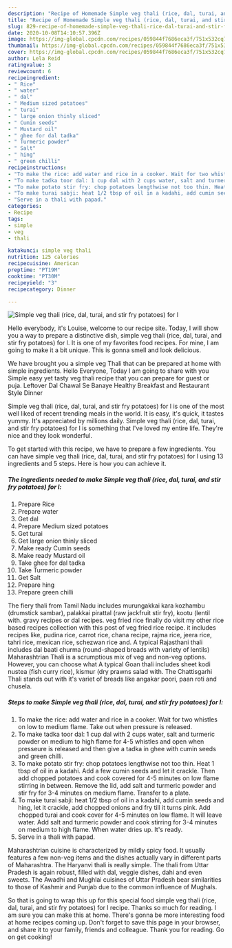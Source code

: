 ```yaml
---
description: "Recipe of Homemade Simple veg thali (rice, dal, turai, and stir fry potatoes) for l"
title: "Recipe of Homemade Simple veg thali (rice, dal, turai, and stir fry potatoes) for l"
slug: 829-recipe-of-homemade-simple-veg-thali-rice-dal-turai-and-stir-fry-potatoes-for-l
date: 2020-10-08T14:10:57.396Z
image: https://img-global.cpcdn.com/recipes/059844f7686eca3f/751x532cq70/simple-veg-thali-rice-dal-turai-and-stir-fry-potatoes-for-l-recipe-main-photo.jpg
thumbnail: https://img-global.cpcdn.com/recipes/059844f7686eca3f/751x532cq70/simple-veg-thali-rice-dal-turai-and-stir-fry-potatoes-for-l-recipe-main-photo.jpg
cover: https://img-global.cpcdn.com/recipes/059844f7686eca3f/751x532cq70/simple-veg-thali-rice-dal-turai-and-stir-fry-potatoes-for-l-recipe-main-photo.jpg
author: Lela Reid
ratingvalue: 3
reviewcount: 6
recipeingredient:
- " Rice"
- " water"
- " dal"
- " Medium sized potatoes"
- " turai"
- " large onion thinly sliced"
- " Cumin seeds"
- " Mustard oil"
- " ghee for dal tadka"
- " Turmeric powder"
- " Salt"
- " hing"
- " green chilli"
recipeinstructions:
- "To make the rice: add water and rice in a cooker. Wait for two whistles on low to medium flame. Take out when pressure is released."
- "To make tadka toor dal: 1 cup dal with 2 cups water, salt and turmeric powder on medium to high flame for 4-5 whistles and open when presseure is released and then give a tadka in ghee with cumin seeds and green chilli."
- "To make potato stir fry: chop potatoes lengthwise not too thin. Heat 1 tbsp of oil in a kadahi. Add a few cumin seeds and let it crackle. Then add chopped potatoes and cook covered for 4-5 minutes on low flame stirring in between. Remove the lid, add salt and turmeric powder and stir fry for 3-4 minutes on medium flame. Transfer to a plate."
- "To make turai sabji: heat 1/2 tbsp of oil in a kadahi, add cumin seeds and hing, let it crackle, add chopped onions and fry till it turns pink. Add chopped turai and cook cover for 4-5 minutes on low flame. It will leave water. Add salt and turmeric powder and cook stirring for 3-4 minutes on medium to high flame. When water dries up. It&#39;s ready."
- "Serve in a thali with papad."
categories:
- Recipe
tags:
- simple
- veg
- thali

katakunci: simple veg thali 
nutrition: 125 calories
recipecuisine: American
preptime: "PT19M"
cooktime: "PT30M"
recipeyield: "3"
recipecategory: Dinner

---
```



![Simple veg thali (rice, dal, turai, and stir fry potatoes) for l](https://img-global.cpcdn.com/recipes/059844f7686eca3f/751x532cq70/simple-veg-thali-rice-dal-turai-and-stir-fry-potatoes-for-l-recipe-main-photo.jpg)

Hello everybody, it's Louise, welcome to our recipe site. Today, I will show you a way to prepare a distinctive dish, simple veg thali (rice, dal, turai, and stir fry potatoes) for l. It is one of my favorites food recipes. For mine, I am going to make it a bit unique. This is gonna smell and look delicious.

We have brought you a simple veg Thali that can be prepared at home with simple ingredients. Hello Everyone, Today I am going to share with you Simple easy yet tasty veg thali recipe that you can prepare for guest or puja. Leftover Dal Chawal Se Banaye Healthy Breakfast and Restaurant Style Dinner

Simple veg thali (rice, dal, turai, and stir fry potatoes) for l is one of the most well liked of recent trending meals in the world. It is easy, it's quick, it tastes yummy. It's appreciated by millions daily. Simple veg thali (rice, dal, turai, and stir fry potatoes) for l is something that I've loved my entire life. They're nice and they look wonderful.


To get started with this recipe, we have to prepare a few ingredients. You can have simple veg thali (rice, dal, turai, and stir fry potatoes) for l using 13 ingredients and 5 steps. Here is how you can achieve it.

<!--inarticleads1-->

##### The ingredients needed to make Simple veg thali (rice, dal, turai, and stir fry potatoes) for l:

1. Prepare  Rice
1. Prepare  water
1. Get  dal
1. Prepare  Medium sized potatoes
1. Get  turai
1. Get  large onion thinly sliced
1. Make ready  Cumin seeds
1. Make ready  Mustard oil
1. Take  ghee for dal tadka
1. Take  Turmeric powder
1. Get  Salt
1. Prepare  hing
1. Prepare  green chilli


The fiery thali from Tamil Nadu includes murungakkai kara kozhambu (drumstick sambar), palakkai pirattal (raw jackfruit stir fry), kootu (lentil with. gravy recipes or dal recipes. veg fried rice finally do visit my other rice based recipes collection with this post of veg fried rice recipe. it includes recipes like, pudina rice, carrot rice, chana recipe, rajma rice, jeera rice, tahri rice, mexican rice, schezwan rice and. A typical Rajasthani thali includes dal baati churma (round-shaped breads with variety of lentils) Maharashtrian Thali is a scrumptious mix of veg and non-veg options. However, you can choose what A typical Goan thali includes sheet kodi nustea (fish curry rice), kismur (dry prawns salad with. The Chattisgarhi Thali stands out with it&#39;s variet of breads like angakar poori, paan roti and chusela. 

<!--inarticleads2-->

##### Steps to make Simple veg thali (rice, dal, turai, and stir fry potatoes) for l:

1. To make the rice: add water and rice in a cooker. Wait for two whistles on low to medium flame. Take out when pressure is released.
1. To make tadka toor dal: 1 cup dal with 2 cups water, salt and turmeric powder on medium to high flame for 4-5 whistles and open when presseure is released and then give a tadka in ghee with cumin seeds and green chilli.
1. To make potato stir fry: chop potatoes lengthwise not too thin. Heat 1 tbsp of oil in a kadahi. Add a few cumin seeds and let it crackle. Then add chopped potatoes and cook covered for 4-5 minutes on low flame stirring in between. Remove the lid, add salt and turmeric powder and stir fry for 3-4 minutes on medium flame. Transfer to a plate.
1. To make turai sabji: heat 1/2 tbsp of oil in a kadahi, add cumin seeds and hing, let it crackle, add chopped onions and fry till it turns pink. Add chopped turai and cook cover for 4-5 minutes on low flame. It will leave water. Add salt and turmeric powder and cook stirring for 3-4 minutes on medium to high flame. When water dries up. It&#39;s ready.
1. Serve in a thali with papad.


Maharashtrian cuisine is characterized by mildly spicy food. It usually features a few non-veg items and the dishes actually vary in different parts of Maharashtra. The Haryanvi thali is really simple. The thali from Uttar Pradesh is again robust, filled with dal, veggie dishes, dahi and even sweets. The Awadhi and Mughlai cuisines of Uttar Pradesh bear similarities to those of Kashmir and Punjab due to the common influence of Mughals. 

So that is going to wrap this up for this special food simple veg thali (rice, dal, turai, and stir fry potatoes) for l recipe. Thanks so much for reading. I am sure you can make this at home. There's gonna be more interesting food at home recipes coming up. Don't forget to save this page in your browser, and share it to your family, friends and colleague. Thank you for reading. Go on get cooking!

